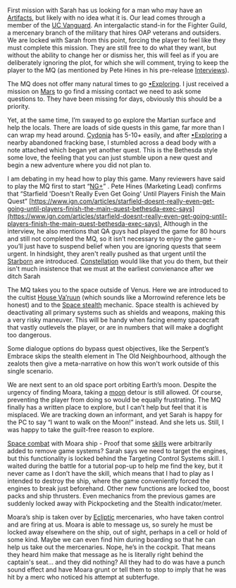 First mission with Sarah has us looking for a man who may have an [Artifacts](Artifacts.md), but likely with no idea what it is. Our lead comes through a member of the [UC Vanguard](../Factions/United_Colonies.md). An intergalactic stand-in for the Fighter Guild, a mercenary branch of the military that hires OAP veterans and outsiders. 
We are locked with Sarah from this point, forcing the player to feel like they must complete this mission. They are still free to do what they want, but without the ability to change her or dismiss her, this will feel as if you are deliberately ignoring the plot, for which she will comment, trying to keep the player to the MQ (as mentioned by Pete Hines in his pre-release [Interviews](../Research/Interviews.md)).

The MQ does not offer many natural times to go [•Exploring](../Exploring/•Exploring.md). I just received a mission on [Mars](../Cities/Cydonia.md) to go find a missing contact we need to ask some questions to. They have been missing for days, obviously this should be a priority. 

Yet, at the same time, I’m swayed to go explore the Martian surface and help the locals. There are loads of side quests in this game, far more than I can wrap my head around. [Cydonia](../Cities/Cydonia.md) has 5-10+ easily, and after [•Exploring](../Exploring/•Exploring.md) a nearby abandoned fracking base, I stumbled across a dead body with a note attached which began yet another quest.
	This is the Bethesda style some love, the feeling that you can just stumble upon a new quest and begin a new adventure where you did not plan to.
  
I am debating in my head how to play this game. Many reviewers have said to play the MQ first to start “[NG+](../Gameplay_Systems/NG+.md)” . 
	Pete Hines (Marketing Lead) confirms that “Starfield 'Doesn't Really Even Get Going' Until Players Finish the Main Quest”
[https://www.ign.com/articles/starfield-doesnt-really-even-get-going-until-players-finish-the-main-quest-bethesda-exec-says](https://www.ign.com/articles/starfield-doesnt-really-even-get-going-until-players-finish-the-main-quest-bethesda-exec-says) 
		Although in the interview, he also mentions that QA guys had played the game for 80 hours and still not completed the MQ, so it isn’t necessary to enjoy the game - you’ll just have to suspend belief when you are ignoring quests that seem urgent.
			In hindsight, they aren't really pushed as that urgent until the [Starborn](Starborn.md) are introduced. [Constellation](Constellation.md) would like that you do them, but their isn't much insistence that we must at the earliest convienance after we ditch Sarah 

The MQ takes you to the space outside of Venus. Here we are introduced to the cultist [House Va’ruun](House%20Va’ruun) (which sounds like a Morrowind reference lets be honest) and to the [Space stealth](../Gameplay_Systems/Space_Gameplay.md) mechanic. Space stealth is achieved by deactivating all primary systems such as shields and weapons, making this a very risky maneuver. This will be handy when facing enemy spacecraft that vastly outlevels the player, or are in numbers that will make a dogfight too dangerous.

Some dialogue options do bypass quest objectives, like the Serpent’s Embrace skips the stealth element in The Old Neighbourhood, although the zealots then give a meta-narrative on how this won't work outside of this single scenario.

We are next sent to an old space port orbiting Earth’s moon. 
Despite the urgency of finding Moara, taking a [moon](../Locations/Luna.md) detour is still allowed. Of course, preventing the player from doing so would be equally frustrating.
The MQ finally has a written place to explore, but I can’t help but feel that it is misplaced. We are tracking down an informant, and yet Sarah is happy for the PC to say “I want to walk on the Moon!” instead. And she lets us. Still, I was happy to take the guilt-free reason to explore.

[Space combat](../Gameplay_Systems/Space_Gameplay.md) with Moara ship - Proof that some [skills](../Gameplay_Systems/Progression.md) were arbitrarily added to remove game systems? Sarah says we need to target the engines, but this functionality is locked behind the Targeting Control Systems skill. I waited during the battle for a tutorial pop-up to help me find the key, but it never came as I don’t have the skill, which means that I had to play as I intended to destroy the ship, where the game conveniently forced the engines to break just beforehand.
Other new functions are locked too, boost packs and ship thrusters. Even mechanics from the previous games are suddenly locked away with Pickpocketing and the Stealth indicator/meter.

Moara’s ship is taken over by [Ecliptic](../Factions/Ecliptic.md) mercenaries, who have taken control and are firing at us. Moara is able to message us, so surely he must be locked away elsewhere on the ship, out of sight, perhaps in a cell or hold of some kind. Maybe we can even find him during boarding so that he can help us take out the mercenaries. Nope, he’s in the cockpit. That means they heard him make that message as he is literally right behind the captain's seat… and they did nothing?
	All they had to do was have a punch sound effect and have Moara grunt or tell them to stop to imply that he was hit by a merc who noticed his attempt at subterfuge.

